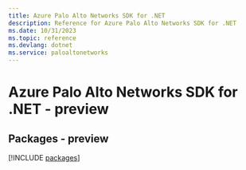 ```yaml
---
title: Azure Palo Alto Networks SDK for .NET
description: Reference for Azure Palo Alto Networks SDK for .NET
ms.date: 10/31/2023
ms.topic: reference
ms.devlang: dotnet
ms.service: paloaltonetworks
---
```

# Azure Palo Alto Networks SDK for .NET - preview
## Packages - preview
[!INCLUDE [packages](palo-alto-networks-index.md)]